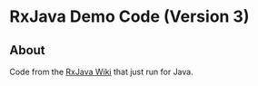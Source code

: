 # RxJava Demo Code (Version 3)


## About
Code from the [RxJava Wiki](https://github.com/ReactiveX/RxJava/wiki/How-To-Use-RxJava#synchronous-observable-example) 
that just run for Java.

